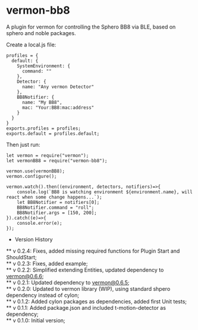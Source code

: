 # vermon-bb8
A plugin for vermon for controlling the Sphero BB8 via BLE, based on sphero and noble packages.

Create a local.js file:
````
profiles = {
  default: {
    SystemEnvironment: {
      command: ""
    },
    Detector: {
      name: "Any vermon Detector"
    },
    BB8Notifier: {
      name: "My BB8",
      mac: "Your:BB8:mac:address"
    }
  }
}
exports.profiles = profiles;
exports.default = profiles.default;
````

Then just run:
````
let vermon = require("vermon");
let vermonBB8 = require("vermon-bb8");

vermon.use(vermonBB8);
vermon.configure();

vermon.watch().then((environment, detectors, notifiers)=>{
	console.log(`BB8 is watching environment ${environment.name}, will react when some change happens...`);
	let BB8Notifier = notifiers[0];
	BB8Notifier.command = "roll";
	BB8Notifier.args = [150, 200];
}).catch((e)=>{
	console.error(e);
});
````

* Version History  

 ** v 0.2.4: Fixes, added missing required functions for Plugin Start and ShouldStart;  
 ** v 0.2.3: Fixes, added example;  
 ** v 0.2.2: Simplified extending Entities, updated dependency to vermon@0.6.6;  
 ** v 0.2.1: Updated dependency to vermon@0.6.5;  
 ** v 0.2.0: Updated to vermon library (WIP), using standard shpero dependency instead of cylon;  
 ** v 0.1.2: Added cylon packages as dependencies, added first Unit tests;  
 ** v 0.1.1: Added package.json and included t-motion-detector as dependency;  
 ** v 0.1.0: Initial version;  
